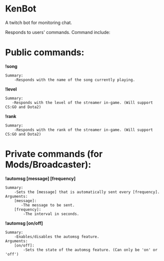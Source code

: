 # KenBot
A twitch bot for monitoring chat.

Responds to users' commands.
Command include:

# Public commands:

<b>!song</b>

    Summary:
        -Responds with the name of the song currently playing.
          
<b>!level</b>

    Summary:
       -Responds with the level of the streamer in-game. (Will support CS:GO and Dota2)
        
<b>!rank</b>

    Summary:
        -Responds with the rank of the streamer in-game. (Will support CS:GO and Dota2)
        
# Private commands (for Mods/Broadcaster):

<b>!automsg [message] [frequency]</b>

    Summary:
        -Sets the [message] that is automatically sent every [frequency].
    Arguments:
        [message]:
           -The message to be sent.
        [frequency]:
            -The interval in seconds.
          
<b>!automsg [on/off]</b>

    Summary:
        -Enables/disables the automsg feature.
    Arguments:
        [on/off]:
            -Sets the state of the automsg feature. (Can only be 'on' or 'off')
